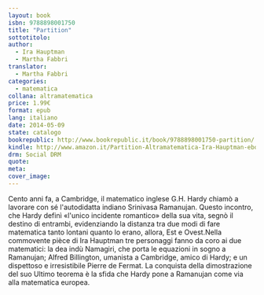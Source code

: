 ```yaml
---
layout: book
isbn: 9788898001750
title: "Partition"
sottotitolo:
author:
  - Ira Hauptman
  - Martha Fabbri
translator:
  - Martha Fabbri
categories:
  - matematica
collana: altramatematica
price: 1.99€
format: epub
lang: italiano
date: 2014-05-09
state: catalogo
bookrepublic: http://www.bookrepublic.it/book/9788898001750-partition/
kindle: http://www.amazon.it/Partition-Altramatematica-Ira-Hauptman-ebook/dp/B00K6LB2UA/
drm: Social DRM
quote:
meta:
cover_image:
---
```

Cento anni fa, a Cambridge, il matematico inglese G.H. Hardy chiamò a lavorare con sé l'autodidatta indiano Srinivasa Ramanujan. Questo incontro, che Hardy definì «l'unico incidente romantico» della sua vita, segnò il destino di entrambi, evidenziando la distanza tra due modi di fare matematica tanto lontani quanto lo erano, allora, Est e Ovest.Nella commovente pièce di Ira Hauptman tre personaggi fanno da coro ai due matematici: la dea indù Namagiri, che porta le equazioni in sogno a Ramanujan; Alfred Billington, umanista a Cambridge, amico di Hardy; e un dispettoso e irresistibile Pierre de Fermat. La conquista della dimostrazione del suo Ultimo teorema è la sfida che Hardy pone a Ramanujan come via alla matematica europea.
